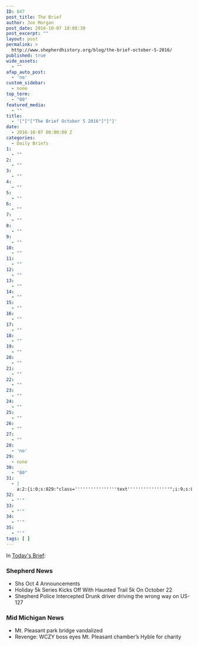 ```yaml
---
ID: 847
post_title: The Brief
author: Jon Morgan
post_date: 2016-10-07 18:08:30
post_excerpt: ""
layout: post
permalink: >
  http://www.shepherdhistory.org/blog/the-brief-october-5-2016/
published: true
wide_assets:
  - ""
afap_auto_post:
  - 'no'
custom_sidebar:
  - none
top_term:
  - "80"
featured_media:
  - ""
title:
  - '["["["The Brief October 5 2016"]"]"]'
date:
  - 2016-10-07 00:00:00 Z
categories:
  - Daily Briefs
1:
  - ""
2:
  - ""
3:
  - ""
4:
  - ""
5:
  - ""
6:
  - ""
7:
  - ""
8:
  - ""
9:
  - ""
10:
  - ""
11:
  - ""
12:
  - ""
13:
  - ""
14:
  - ""
15:
  - ""
16:
  - ""
17:
  - ""
18:
  - ""
19:
  - ""
20:
  - ""
21:
  - ""
22:
  - ""
23:
  - ""
24:
  - ""
25:
  - ""
26:
  - ""
27:
  - ""
28:
  - 'no'
29:
  - none
30:
  - "80"
31:
  - |
    a:2:{i:0;s:829:"class=''''''''''''''''text''''''''''''''''";i:9;s:80:"id=''''''''''''''''attachments-853-media_credit''''''''''''''''";i:6;s:85:"name=''''''''''''''''attachments[853][media_credit]''''''''''''''''";i:5;s:111:"value=''''''''''''''''''''''''''''''''";i:10;s:79:"";i:2;s:397:"/></td>ntt</tr>ntt<tr";i:7;s:95:"class=''''''''''''''''compat-field-media_credit_url''''''''''''''''>ttt<th";i:6;s:118:"scope=''''''''''''''''row''''''''''''''''";i:11;s:90:"class=''''''''''''''''label''''''''''''''''><label";i:8;s:99:"for=''''''''''''''''attachments-853-media_credit_url''''''''''''''''><span";i:7;s:88:"class=''''''''''''''''alignleft''''''''''''''''>Credit";i:12;s:83:"URL</span><br";i:9;s:102:"class=''''''''''''''''clear''''''''''''''''";i:8;s:155:"/></label></th>nttt<td";i:3;s:722:"class=''''''''''''''''field''''''''''''''''><input";i:1;s:2053:"type=''''''''''''''''text''''''''''''''''";i:13;s:92:"class=''''''''''''''''text''''''''''''''''";i:10;s:129:"id=''''''''''''''''attachments-853-media_credit_url''''''''''''''''";i:9;s:197:"name=''''''''''''''''attachments[853][media_credit_url]''''''''''''''''";i:14;s:82:"value=''''''''''''''''''''''''''''''''  /></td>ntt</tr>ntt<tr";i:11;s:101:"class=''''''''''''''''compat-field-navis_media_credit_org''''''''''''''''>ttt<th";i:15;s:83:"scope=''''''''''''''''row''''''''''''''''";i:10;s:187:"class=''''''''''''''''label''''''''''''''''><label";i:12;s:107:"for=''''''''''''''''attachments-853-navis_media_credit_org''''''''''''''''><span";i:16;s:77:"class=''''''''''''''''alignleft''''''''''''''''>Organization</span><br";i:13;s:87:"class=''''''''''''''''clear''''''''''''''''";i:11;s:111:"/></label></th>nttt<td";i:17;s:89:"class=''''''''''''''''field''''''''''''''''><input";i:4;s:647:"type=''''''''''''''''text''''''''''''''''";i:14;s:122:"class=''''''''''''''''text''''''''''''''''";i:12;s:270:"id=''''''''''''''''attachments-853-navis_media_credit_org''''''''''''''''";i:18;s:79:"name=''''''''''''''''attachments[853][navis_media_credit_org]''''''''''''''''";i:15;s:102:"value=''''''''''''''''''''''''''''''''  /></td>ntt</tr>ntt<tr";i:19;s:87:"class=''''''''''''''''compat-field-navis_media_can_distribute''''''''''''''''>ttt<th";i:16;s:105:"scope=''''''''''''''''row''''''''''''''''";i:13;s:179:"class=''''''''''''''''label''''''''''''''''><label";i:20;s:79:"for=''''''''''''''''attachments-853-navis_media_can_distribute''''''''''''''''><span";i:17;s:101:"class=''''''''''''''''alignleft''''''''''''''''>Can<br";i:21;s:81:"/>distribute?</span><br";i:14;s:315:"class=''''''''''''''''clear''''''''''''''''";i:5;s:306:"/></label></th>nttt<td";i:18;s:85:"class=''''''''''''''''field''''''''''''''''><input";i:22;s:101:"id="attachments[853][navis_media_can_distribute]"";i:19;s:79:"name="attachments[853][navis_media_can_distribute]"";i:23;s:76:"type="checkbox"";i:20;s:63:"value="1"  /></td>ntt</tr>n</table>";s:4:"meta";s:0:"";}}}n"";}";}";}";}";}
32:
  - "'"
33:
  - "'"
34:
  - "'"
35:
  - "'"
tags: [ ]
---
```

In <a href="https://32bpwr3.gitbooks.io/tsj-10052016/content/">Today's Brief</a>:

<h3>Shepherd News</h3>

<ul>
<li>Shs Oct 4 Announcements</li>
<li>Holiday 5k Series Kicks Off With Haunted Trail 5k On October 22</li>
<li>Shepherd Police Intercepted Drunk driver driving the wrong way on US-127</li>
</ul>

<h3>Mid Michigan News</h3>

<ul>
<li>Mt. Pleasant park bridge vandalized</li>
<li>Revenge: WCZY boss eyes Mt. Pleasant chamber’s Hyble for charity</li>
</ul>